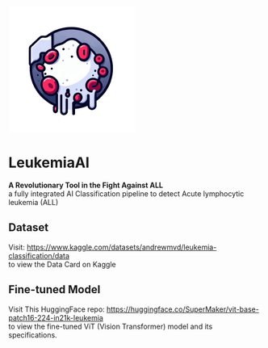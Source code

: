 <img src="demo/LuekemiaAI.png" alt="LuekemiaAI" style="width: 250px;">

# **LeukemiaAI**

**A Revolutionary Tool in the Fight Against ALL** <br>
a fully integrated AI Classification pipeline to detect Acute lymphocytic leukemia (ALL)

## **Dataset**
Visit: https://www.kaggle.com/datasets/andrewmvd/leukemia-classification/data <br>
to view the Data Card on Kaggle

## **Fine-tuned Model**
Visit This HuggingFace repo: https://huggingface.co/SuperMaker/vit-base-patch16-224-in21k-leukemia <br>
to view the fine-tuned ViT (Vision Transformer) model and its specifications.